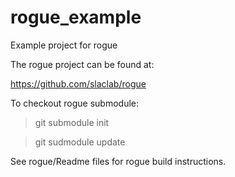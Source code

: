 # rogue_example
Example project for rogue

The rogue project can be found at:

https://github.com/slaclab/rogue

To checkout rogue submodule:

> git submodule init

> git sudmodule update

See rogue/Readme files for rogue build instructions.

